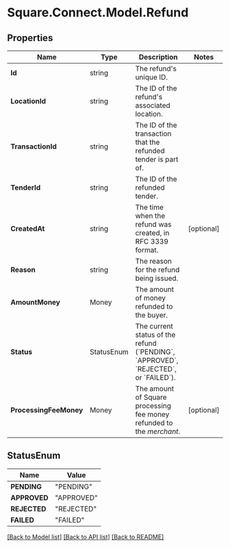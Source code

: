 # Square.Connect.Model.Refund
## Properties

Name | Type | Description | Notes
------------ | ------------- | ------------- | -------------
**Id** | string | The refund&#39;s unique ID. | 
**LocationId** | string | The ID of the refund&#39;s associated location. | 
**TransactionId** | string | The ID of the transaction that the refunded tender is part of. | 
**TenderId** | string | The ID of the refunded tender. | 
**CreatedAt** | string | The time when the refund was created, in RFC 3339 format. | [optional] 
**Reason** | string | The reason for the refund being issued. | 
**AmountMoney** | Money | The amount of money refunded to the buyer. | 
**Status** | StatusEnum | The current status of the refund (&#x60;PENDING&#x60;, &#x60;APPROVED&#x60;, &#x60;REJECTED&#x60;, or &#x60;FAILED&#x60;). | 
**ProcessingFeeMoney** | Money | The amount of Square processing fee money refunded to the *merchant*. | [optional] 


## StatusEnum

Name | Value
------------ | -------------
**PENDING** | "PENDING"
**APPROVED** | "APPROVED"
**REJECTED** | "REJECTED"
**FAILED** | "FAILED"



[[Back to Model list]](../README.md#documentation-for-models) [[Back to API list]](../README.md#documentation-for-api-endpoints) [[Back to README]](../README.md)

